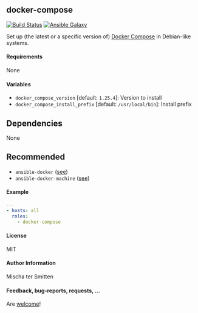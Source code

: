 ## docker-compose

[![Build Status](https://travis-ci.org/Oefenweb/ansible-docker-compose.svg?branch=master)](https://travis-ci.org/Oefenweb/ansible-docker-compose)
[![Ansible Galaxy](http://img.shields.io/badge/ansible--galaxy-docker--compose-blue.svg)](https://galaxy.ansible.com/Oefenweb/docker-compose/)

Set up (the latest or a specific version of) [Docker Compose](https://docs.docker.com/compose) in Debian-like systems.

#### Requirements

None

#### Variables

* `docker_compose_version` [default: `1.25.4`]: Version to install
* `docker_compose_install_prefix` [default: `/usr/local/bin`]: Install prefix

## Dependencies

None

## Recommended

* `ansible-docker` ([see](https://github.com/Oefenweb/ansible-docker))
* `ansible-docker-machine` ([see](https://github.com/Oefenweb/ansible-docker-machine))

#### Example

```yaml
---
- hosts: all
  roles:
    - docker-compose
```

#### License

MIT

#### Author Information

Mischa ter Smitten

#### Feedback, bug-reports, requests, ...

Are [welcome](https://github.com/Oefenweb/ansible-docker-compose/issues)!
